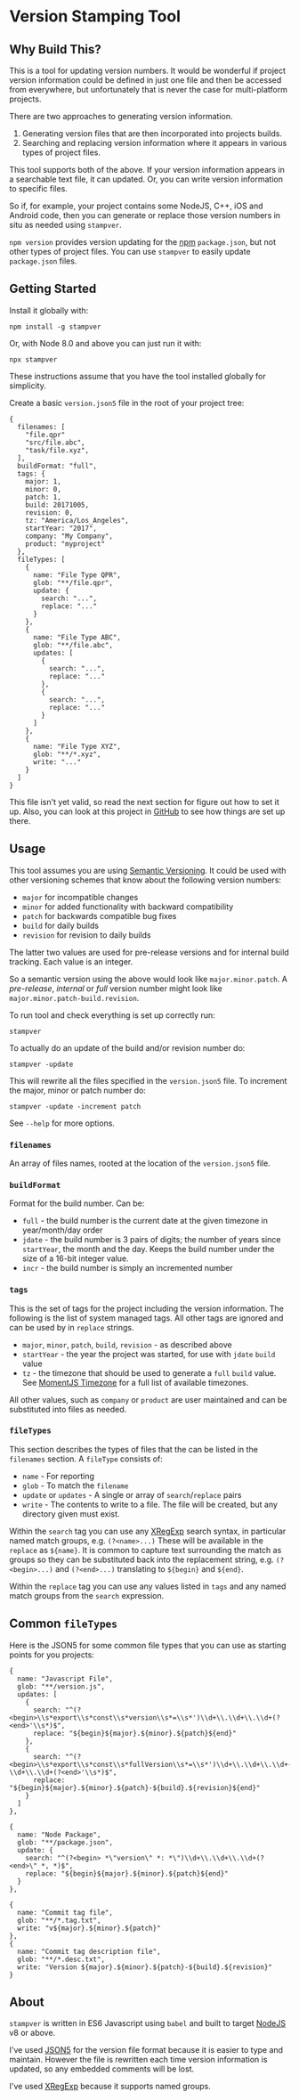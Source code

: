 # Version Stamping Tool

## Why Build This?

This is a tool for updating version numbers.  It would be wonderful if project version information could be defined in just one file and then be accessed from everywhere, but unfortunately that is never the case for multi-platform projects.

There are two approaches to generating version information.

1. Generating version files that are then incorporated into projects builds.
2. Searching and replacing version information where it appears in various types of project files.

This tool supports both of the above.  If your version information appears in a searchable text file, it can updated. Or, you can write version information to specific files.

So if, for example, your project contains some NodeJS, C++, iOS and Android code, then you can generate or replace those version numbers in situ as needed using `stampver`.

`npm version` provides version updating for the [npm](https://npmjs.org/) `package.json`, but not other types of project files. You can use `stampver` to easily update `package.json` files.

## Getting Started

Install it globally with:

```Shell
npm install -g stampver
```

Or, with Node 8.0 and above you can just run it with:

```Shell
npx stampver
```

These instructions assume that you have the tool installed globally for simplicity.

Create a basic `version.json5` file in the root of your project tree:

```JSON5
{
  filenames: [
    "file.qpr"
    "src/file.abc",
    "task/file.xyz",
  ],
  buildFormat: "full",
  tags: {
    major: 1,
    minor: 0,
    patch: 1,
    build: 20171005,
    revision: 0,
    tz: "America/Los_Angeles",
    startYear: "2017",
    company: "My Company",
    product: "myproject"
  },
  fileTypes: [
    {
      name: "File Type QPR",
      glob: "**/file.qpr",
      update: {
        search: "...",
        replace: "..."
      }
    },
    {
      name: "File Type ABC",
      glob: "**/file.abc",
      updates: [
        {
          search: "...",
          replace: "..."
        },
        {
          search: "...",
          replace: "..."
        }
      ]
    },
    {
      name: "File Type XYZ",
      glob: "**/*.xyz",
      write: "..."
    }
  ]
}
```

This file isn't yet valid, so read the next section for figure out how to set it up.  Also, you can look at this project in [GitHub](https://github.com/jlyonsmith/stampver) to see how things are set up there.

## Usage

This tool assumes you are using [Semantic Versioning](http://semver.org/).  It could be used with other versioning schemes that know about the following version numbers:

- `major` for incompatible changes
- `minor` for added functionality with backward compatibility
- `patch` for backwards compatible bug fixes
- `build` for daily builds
- `revision` for revision to daily builds

The latter two values are used for pre-release versions and for internal build tracking. Each value is an integer.

So a semantic version using the above would look like `major.minor.patch`.  A _pre-release_, _internal_ or _full_ version number might look like `major.minor.patch-build.revision`.

To run tool and check everything is set up correctly run:

```Shell
stampver
```

To actually do an update of the build and/or revision number do:

```Shell
stampver -update
```

This will rewrite all the files specified in the `version.json5` file.  To increment the major, minor or patch number do:

```Shell
stampver -update -increment patch
```

See `--help` for more options.

### `filenames`

An array of files names, rooted at the location of the `version.json5` file.  

### `buildFormat`

Format for the build number.  Can be:

- `full` - the build number is the current date at the given timezone in year/month/day order
- `jdate` - the build number is 3 pairs of digits; the number of years since `startYear`, the month and the day. Keeps the build number under the size of a 16-bit integer value.
- `incr` - the build number is simply an incremented number

### `tags`

This is the set of tags for the project including the version information.  The following is the list of system managed tags.  All other tags are ignored and can be used by in `replace` strings.

- `major`, `minor`, `patch`, `build`, `revision` - as described above
- `startYear` - the year the project was started, for use with `jdate` `build` value
- `tz` - the timezone that should be used to generate a `full` `build` value.  See [MomentJS Timezone](https://momentjs.com/timezone/) for a full list of available timezones.

All other values, such as `company` or `product` are user maintained and can be substituted into files as needed.

### `fileTypes`

This section describes the types of files that the can be listed in the `filenames` section.  A `fileType` consists of:

- `name` - For reporting
- `glob` - To match the `filename`
- `update` or `updates` - A single or array of `search`/`replace` pairs
- `write` - The contents to write to a file.  The file will be created, but any directory given must exist.

Within the `search` tag you can use any [XRegExp](http://xregexp.com/) search syntax, in particular named match groups, e.g. `(?<name>...)`  These will be available in the `replace` as `${name}`.  It is common to capture text surrounding the match as groups so they can be substituted back into the replacement string, e.g. `(?<begin>...)` and `(?<end>...)` translating to `${begin}` and `${end}`.

Within the `replace` tag you can use any values listed in `tags` and any named match groups from the `search` expression.

## Common `fileTypes`

Here is the JSON5 for some common file types that you can use as starting points for you projects:

```JSON5
{
  name: "Javascript File",
  glob: "**/version.js",
  updates: [
    {
      search: "^(?<begin>\\s*export\\s*const\\s*version\\s*=\\s*')\\d+\\.\\d+\\.\\d+(?<end>'\\s*)$",
      replace: "${begin}${major}.${minor}.${patch}${end}"
    },
    {
      search: "^(?<begin>\\s*export\\s*const\\s*fullVersion\\s*=\\s*')\\d+\\.\\d+\\.\\d+-\\d+\\.\\d+(?<end>'\\s*)$",
      replace: "${begin}${major}.${minor}.${patch}-${build}.${revision}${end}"
    }
  ]
},
```

```JSON5
{
  name: "Node Package",
  glob: "**/package.json",
  update: {
    search: "^(?<begin> *\"version\" *: *\")\\d+\\.\\d+\\.\\d+(?<end>\" *, *)$",
    replace: "${begin}${major}.${minor}.${patch}${end}"
  }
},
```

```JSON5
{
  name: "Commit tag file",
  glob: "**/*.tag.txt",
  write: "v${major}.${minor}.${patch}"
},
{
  name: "Commit tag description file",
  glob: "**/*.desc.txt",
  write: "Version ${major}.${minor}.${patch}-${build}.${revision}"
}
```

## About

`stampver` is written in ES6 Javascript using `babel` and built to target [NodeJS](https://nodejs.org/) v8 or above.

I've used [JSON5](http://json5.org/) for the version file format because it is easier to type and maintain.  However the file is rewritten each time version information is updated, so any embedded comments will be lost.

I've used [XRegExp](http://xregexp.com/) because it supports named groups.

